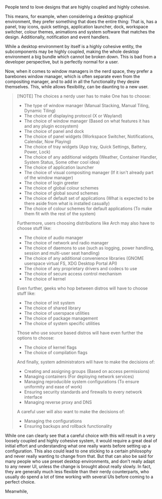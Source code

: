 People tend to love designs that are highly coupled and highly cohesive.

This means, for example, when considering a desktop graphical environment, they prefer something that does the entire thing: That is, has a panel, tray icons, quick settings, application launcher, dock, workspace switcher, colour themes, animations and system software that matches the design. Additionally, notification and event handlers.

While a desktop environment by itself is a highly cohesive entity, the subcomponents may be highly coupled, making the whole desktop environment a big bundle which cannot be broken down. This is bad from a developer perspective, but is perfectly normal for a user.

Now, when it comes to window managers in the nerd space, they prefer a barebones window manager, which is often separate even from the compositing manager, and to add in all the functionality they desire themselves. This, while allows flexibility, can be daunting to a new user. 

> [!NOTE] The choices a nerdy user has to make
> One has to choose:
> 
> - The type of window manager (Manual Stacking, Manual Tiling, Dynamic Tiling)
> - The choice of displaying protocol (X or Wayland)
> - The choice of window manager (Based on what features it has and any plugin ecosystem)
> - The choice of panel and dock
> - The choice of panel widgets (Workspace Switcher, Notifications, Calendar, Now Playing)
> - The choice of tray widgets (App tray, Quick Settings, Battery, Power, Lock)
> - The choice of any additional widgets (Weather, Container Handler, System Status, Some other cool idea)
> - The choice of application launcher
> - The choice of visual compositing manager (If it isn't already part of the window manager)
> - The choice of login greeter
> - The choice of global colour schemes
> - The choice of global sound schemes
> - The choice of default set of applications (What is expected to be there aside from what is installed casually)
> - The choice of colour schemes for default applications (To make them fit with the rest of the system)
> 
> Furthermore, users choosing distributions like Arch may also have to choose stuff like:
> - The choice of audio manager
> - The choice of network and radio manager
> - The choice of daemons to use (such as logging, power handling, session and multi-user seat handling)
> - The choice of any additional convenience libraries (GNOME userspace virtual FS, XDG Desktop Portal API)
> - The choice of any proprietary drivers and codecs to use
> - The choice of secure access control mechanism
> - The choice of kernel
> 
> Even further, geeks who hop between distros will have to choose stuff like:
> - The choice of init system
> - The choice of shared library
> - The choice of userspace utilities
> - The choice of package management
> - The choice of system specific utilities
> 
> Those who use source based distros will have even further the options to choose:
> - The choice of kernel flags
> - The choice of compilation flags
> 
> And finally, system administrators will have to make the decisions of:
> - Creating and assigning groups (Based on access permissions)
> - Managing containers (For deploying network services)
> - Managing reproducible system configurations (To ensure uniformity and ease of work)
> - Ensuring security standards and firewalls to every network interface
> - Managing reverse proxy and DNS
> 
> A careful user will also want to make the decisions of:
> - Managing the configurations
> - Ensuring backups and rollback functionality

While one can clearly see that a careful choice with this will result in a very loosely coupled and highly cohesive system, it would require a great deal of initial effort and understanding what one really wants before setting up a configuration. This also could lead to one sticking to a certain philosophy and never really wanting to change from that. But that can also be said for many people who use preset desktop environments, and don't really adapt to any newer UI, unless the change is brought about really slowly. In fact, they are generally much less flexible than their nerdy counterparts, who usually do spend a lot of time working with several UIs before coming to a perfect choice.

Meanwhile, 
